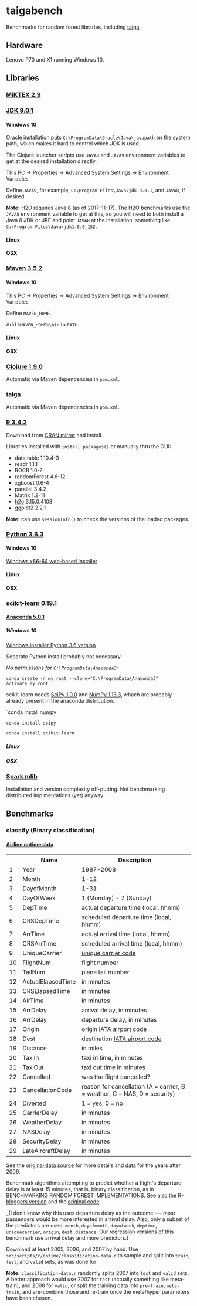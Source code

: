# taigabench

Benchmarks for random forest libraries, including 
[taiga](https://github.com/wahpenayo/taiga).

## Hardware

Lenovo P70 and X1 running Windows 10.

## Libraries

### [MiKTEX 2.9](https://miktex.org/)

### [JDK 9.0.1](http://www.oracle.com/technetwork/java/javase/overview/index.html)

#### Windows 10

Oracle installation puts `C:\ProgramData\Oracle\Java\javapath`
on the system path, which makes it hard to control which JDK is used.

The Clojure launcher scripts use `JAVA8` and `JAVA9` environment
variables to get at the desired installation directly.

This PC -> Properties -> Advanced System Settings -> Environment Variables

Define `JAVA9`, for example, `C:\Program Files\Java\jdk-9.0.1`,
and `JAVA8`, if desired. 

**Note:** H2O requires 
[Java 8](http://www.oracle.com/technetwork/java/javase/downloads/index.html)
(as of 2017-11-17). The H2O benchmarks use the `JAVA8` 
environment variable to get at this, so you will need to both
install a Java 8 JDK or JRE and point `JAVA8` at the installation,
something like `C:\Program Files\Java\jdk1.8.0_152`.

#### Linux 
#### OSX

### [Maven 3.5.2](https://maven.apache.org/index.html)

#### Windows 10

This PC -> Properties -> Advanced System Settings -> Environment Variables

Define `MAVEN_HOME`.

Add `%MAVEN_HOME%\bin` to `PATH`.

#### Linux 
#### OSX

### [Clojure 1.9.0](https://clojure.org/)

Automatic via Maven dependencies in `pom.xml`.

### [taiga](https://github.com/wahpenayo/taiga)

Automatic via Maven dependencies in `pom.xml`.

### [R 3.4.2](https://www.r-project.org/)

Download from [CRAN mirror](https://www.python.org/) and install.

Libraries installed with `install.packages()` or manually
thru the GUI:

* data.table 1.10.4-3
* readr 1.1.1
* ROCR 1.0-7
* randomForest 4.6-12
* xgboost 0.6-4
* parallel 3.4.2
* Matrix 1.2-11
* [h2o](http://docs.h2o.ai/h2o/latest-stable/h2o-docs/welcome.html#r-users)
   3.15.0.4103
* ggplot2 2.2.1

**Note:** can use `sessionInfo()` to check the versions of
the loaded packages.

### [Python 3.6.3](https://www.python.org/)

#### Windows 10

[Windows x86-64 web-based installer](https://www.python.org/downloads/release/python-363/)

#### Linux 
#### OSX

### [scikit-learn 0.19.1](http://scikit-learn.org/stable/)

#### [Anaconda 5.0.1](https://www.anaconda.com/download/)

##### Windows 10

[Windows installer Python 3.6 version](https://www.anaconda.com/download/#windows)

Separate Python install probably not necessary.

*No permissions for `C:\ProgramData\Anaconda3`:*
```
conda create -n my_root --clone="C:\ProgramData\Anaconda3"
activate my_root
```

scikit-learn needs [SciPy 1.0.0](http://www.scipy.org/) 
and [NumPy 1.13.3](http://www.numpy.org/),
whach are probably already present in the anaconda distribution.

`conda install numpy  

`conda install scipy`

`conda install scikit-learn`

##### Linux 
##### OSX

### [Spark mlib](https://spark.apache.org/mllib/)

Installation and version complexity off-putting.
Not benchmarking distributed implmentations (yet) anyway.

## Benchmarks

### classify (Binary classification)

#### [Airline ontime data](http://stat-computing.org/dataexpo/2009)

<table width="100%">
<tbody><tr>
  <th></th>
  <th>Name</th>
  <th>Description</th>
</tr>
<tr>
 <td>1  </td><td> Year              </td><td>1987-2008</td>
</tr><tr>
 <td>2  </td><td> Month             </td><td>1-12</td>
</tr><tr>
 <td>3  </td><td> DayofMonth        </td><td>1-31</td>
</tr><tr>
 <td>4  </td><td> DayOfWeek         </td><td>1 (Monday) - 7 (Sunday)</td>
</tr><tr>
 <td>5  </td><td> DepTime           </td><td>actual departure time (local, hhmm)</td>
</tr><tr>
 <td>6  </td><td> CRSDepTime        </td><td>scheduled departure time (local, hhmm)</td>
</tr><tr>
 <td>7  </td><td> ArrTime           </td><td>actual arrival time (local, hhmm)</td>
</tr><tr>
 <td>8  </td><td> CRSArrTime        </td><td>scheduled arrival time (local, hhmm)</td>
</tr><tr>
 <td>9  </td><td> UniqueCarrier     </td><td><a href="supplemental-data.html">unique carrier code</a></td>
</tr><tr>
 <td>10 </td><td> FlightNum         </td><td>flight number</td>
</tr><tr>
 <td>11 </td><td> TailNum           </td><td>plane tail number</td>
</tr><tr>
 <td>12 </td><td> ActualElapsedTime </td><td>in minutes</td>
</tr><tr>
 <td>13 </td><td> CRSElapsedTime    </td><td>in minutes</td>
</tr><tr>
 <td>14 </td><td> AirTime           </td><td>in minutes</td>
</tr><tr>
 <td>15 </td><td> ArrDelay          </td><td>arrival delay, in minutes</td>
</tr><tr>
 <td>16 </td><td> ArrDelay          </td><td>departure delay, in minutes</td>
</tr><tr>
 <td>17 </td><td> Origin            </td><td>origin <a href="supplemental-data.html">IATA airport code</a></td>
</tr><tr>
 <td>18 </td><td> Dest              </td><td>destination <a href="supplemental-data.html">IATA airport code</a></td>
</tr><tr>
 <td>19 </td><td> Distance          </td><td>in miles</td>
</tr><tr>
 <td>20 </td><td> TaxiIn            </td><td>taxi in time, in minutes</td>
</tr><tr>
 <td>21 </td><td> TaxiOut           </td><td>taxi out time in minutes</td>
</tr><tr>
 <td>22 </td><td> Cancelled           </td><td>was the flight cancelled?</td>
</tr><tr>
 <td>23 </td><td> CancellationCode  </td><td>reason for cancellation (A = carrier, B = weather, C = NAS, D = security)</td>
</tr><tr>
 <td>24 </td><td> Diverted          </td><td>1 = yes, 0 = no</td>
</tr><tr>
 <td>25 </td><td> CarrierDelay      </td><td>in minutes</td>
</tr><tr>
 <td>26 </td><td> WeatherDelay      </td><td>in minutes</td>
</tr><tr>
 <td>27 </td><td> NASDelay          </td><td>in minutes</td>
</tr><tr>
 <td>28 </td><td> SecurityDelay     </td><td>in minutes</td>
</tr><tr>
 <td>29 </td><td> LateAircraftDelay </td><td>in minutes</td>
</tr>
</tbody></table>

See the 
[original data source](https://www.transtats.bts.gov/Fields.asp?Table_ID=236)
for more details and 
[data](https://www.transtats.bts.gov/OT_Delay/OT_DelayCause1.asp)
 for the years after 2009.

Benchmark algorithms attempting to predict whether a flight's
departure delay is at least 15 minutes, that is,
binary classification, as in
[BENCHMARKING RANDOM FOREST IMPLEMENTATIONS](http://datascience.la/benchmarking-random-forest-implementations/).
See also the [R-bloggers version](https://www.r-bloggers.com/benchmarking-random-forest-implementations/)
and the [original code](https://github.com/szilard/benchm-ml).

_(I don't know why this uses departure delay as the outcome ---
most passengers would be more interested in arrival delay.
Also, only a subset of the predictors are used:
`month`, `dayofmonth`, `dayofweek`, `deptime`,
`uniquecarrier`, `origin`, `dest`, `distance`.
Our regression versions of this benchmark use arrival delay
and more predictors.)

Download at least 2005, 2006, and 2007 by hand.
Use `src/scripts/r/ontime/classification-data.r` 
to sample and split into `train`, `test`, and `valid` sets,
as was done for 

**Note:** `classification-data.r` randomly splits 2007 into 
`test` and `valid`
sets. A better approach would use 2007 for `test` 
(actually something like meta-train), and 2008 for `valid`,
or split the training data into `pre-train`, `meta-train`,
and are-combine those and re-train once the meta/hyper parameters
have been chosen.

